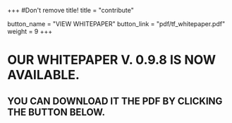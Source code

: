 +++
#Don't remove title!
title = "contribute"

button_name = "VIEW WHITEPAPER"
button_link = "pdf/tf_whitepaper.pdf"
weight = 9
+++
# OUR WHITEPAPER V. 0.9.8 IS NOW AVAILABLE.
## YOU CAN DOWNLOAD IT THE PDF BY CLICKING THE BUTTON BELOW.

